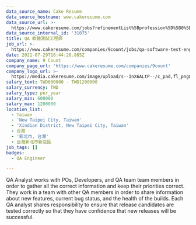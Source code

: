 ```yaml
---
data_source_name: Cake Resume
data_source_hostname: www.cakeresume.com
data_source_url: >-
  https://www.cakeresume.com/jobs?refinementList%5Bprofession%5D%5B0%5D=engineering_qa-engineer&refinementList%5Bsalary_currency%5D=TWD&range%5Bsalary_range%5D%5Bmin%5D=800096
data_source_internal_id: '31075'
title: QA 軟體測試工程師
job_url: >-
  https://www.cakeresume.com/companies/9count/jobs/qa-software-test-engineer-03b4a4
date: 2021-07-29T16:44:28.885Z
company_name: 9 Count
company_page_url: 'https://www.cakeresume.com/companies/9count'
company_logo_url: >-
  https://media.cakeresume.com/image/upload/s--InX6ALtP--/c_pad,fl_png8,h_200,w_200/v1626204462/ybxlow1ne65bunxfeqcn.png
salary_text: TWD600000 - TWD1200000
salary_currency: TWD
salary_type: per_year
salary_min: 600000
salary_max: 1200000
location_list:
  - Taiwan
  - 'New Taipei City, Taiwan'
  - 'Xindian District, New Taipei City, Taiwan'
  - 台灣
  - '新北市, 台灣'
  - 台灣新北市新店區
job_tags: []
badges:
  - QA Engineer

---
```


QA Analyst works with POs, Developers, and QA team team members in order to gather all the correct information and keep their priorities correct. They work in a team with other QA members in order to share information about new features, current bug status, and the health of the builds. Each QA analyst shares responsibility to ensure that release candidates are tested correctly so that they have confidence that new releases will be successful.